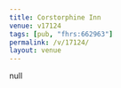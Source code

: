 ```yaml
---
title: Corstorphine Inn
venue: v17124
tags: [pub, "fhrs:662963"]
permalink: /v/17124/
layout: venue
---
```

null